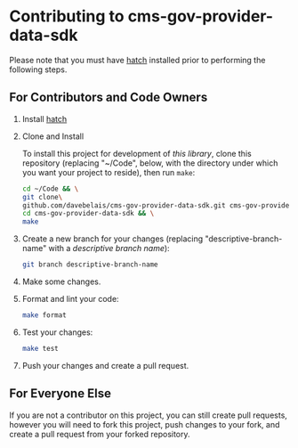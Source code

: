 # Contributing to cms-gov-provider-data-sdk

Please note that you must have [hatch](https://hatch.pypa.io/latest/)
installed prior to performing the following steps.

## For Contributors and Code Owners

1.  Install [hatch](https://hatch.pypa.io/latest/install/)

2.  Clone and Install

    To install this project for development of *this library*,
    clone this repository (replacing "~/Code", below, with the directory
    under which you want your project to reside), then run `make`:

    ```bash
    cd ~/Code && \
    git clone\
    github.com/davebelais/cms-gov-provider-data-sdk.git cms-gov-provider-data-sdk && \
    cd cms-gov-provider-data-sdk && \
    make
    ```

3.  Create a new branch for your changes (replacing "descriptive-branch-name"
    with a *descriptive branch name*):

    ```bash
    git branch descriptive-branch-name
    ```

4. Make some changes.

5. Format and lint your code:

    ```bash
    make format
    ```

6. Test your changes:

    ```bash
    make test
    ```

7. Push your changes and create a pull request.

## For Everyone Else

If you are not a contributor on this project, you can still create pull
requests, however you will need to fork this project, push changes
to your fork, and create a pull request from your forked repository.
